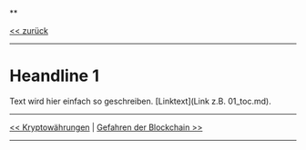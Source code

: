 **

[<< zurück](02_toc.md)

***

# Heandline 1

Text wird hier einfach so geschreiben.
[Linktext](Link z.B. 01_toc.md).



***

[<< Kryptowährungen](05_cryptocurrencies.md) | [Gefahren der Blockchain >>](07_risk_of_blockchain.md)

***